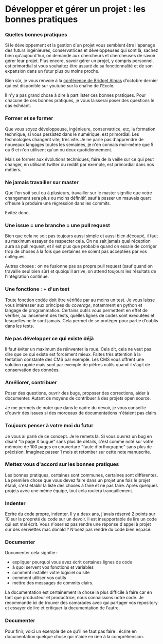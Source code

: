 Développer et gérer un projet : les bonnes pratiques 
===

### Quelles bonnes pratiques

Si le développement et la gestion d'un projet vous semblent être l'apanage des futurs ingénieures, conservatrices et développeuses qui sont là, sachez bien qu'aujourd'hui, on demande aux chercheurs et chercheuses de savoir gérer leur projet. Plus encore, savoir gérer un projet, y compris personnel, est primordial si vous souhaitez être assuré de sa fonctionnalité et de son expansion dans un futur plus ou moins proche.

Bien sûr, je vous renvoie à la [conférence de Bridget Almas](https://www.youtube.com/watch?v=bhlBwnN_Pf4) d'octobre dernier qui est disponible sur youtube sur la chaîne de l'Ecole.

Il n'y a pas grand chose à dire à part lister ces bonnes pratiques. Pour chacune de ces bonnes pratiques, je vous laisserai poser des questions le cas échéant.

### Former et se former

Que vous soyez développeuse, ingénieure, conservatrice, etc, la formation technique, si vous persistez dans le numérique, est primordial. Les technologies changent vite, très vite. Je ne parle pas d'apprendre de nouveaux langages toutes les semaines, je n'en connais moi-même que 5 ou 6 et n'en utilisent qu'un ou deux quotidiennement. 

Mais se former aux évolutions techniques, faire de la veille sur ce qui peut changer, en utilisant twitter ou reddit par exemple, est primordial dans nos métiers.

### Ne jamais travailler sur master

Que l'on soit seul ou à plusieurs, travailler sur le master signifie que votre changement sera plus ou moins définitif, sauf à passer un mauvais quart d'heure à produire une régression dans les commits.

Evitez donc.

### Une issue = une branche = une pull request

Bien que cela ne soit pas toujours aussi simple et aussi bien découpé, il faut au maximum essayer de respecter cela. On ne sait jamais quel réception aura sa pull request, et il est plus que probable quand on essaie de corriger trop de choses à la fois que certaines ne soient pas acceptées par vos collègues.

Autres choses : on ne fusionne pas sa propre pull request (sauf quand on travaille seul bien sûr) et quoiqu'il arrive, on attend toujours les résultats de l'intégration continue.

### Une fonctione : + d'un test

Toute fonction codée doit être vérifiée par au moins un test. Je vous laisse vous intéresser aux principes du *coverage*, notamment en python et langage de programmation. Certains outils vous permettent en effet de vérifier, au lancement des tests, quelles lignes de codes sont executées et lesquelles ne le sont jamais. Cela permet de se protéger pour partie d'oublis dans les tests.

### Ne pas développer ce qui existe déjà

Il faut éviter un maximum de réinventer la roue. Cela dit, cela ne veut pas dire que ce qui existe est forcément mieux. Faites très attention à la tentation constante des CMS par exemple. Les CMS vous offrent une solution rapide mais sont par exemple de piètres outils quand il s'agit de conservation des données.

### Améliorer, contribuer

Poser des questions, ouvrir des bugs, proposer des corrections, aider à documenter. Autant de moyens de contribuer à des projets open source. 

Je me permets de noter que dans le cadre du devoir, je vous conseille d'ouvrir des issues si des morceaux de documentations n'étaient pas clairs.

### Toujours penser à votre moi du futur

Je vous ai parlé de ce concept. Je le remets là. Si vous ouvrez un bug en disant "la page X bugue" sans plus de détails, c'est comme noté sur votre mémoire de 100 pages en couverture "faute d'orthographe" sans plus de précision. Imaginez passer 1 mois et retomber sur cette note manuscrite.

### Mettez vous d'accord sur les bonnes pratiques

Les bonnes pratiques, certaines sont communes, certaines sont différentes. La première chose que vous devez faire dans un projet une fois le projet établi, c'est établir la liste des choses à faire et ne pas faire. Après quelques projets avec une même équipe, tout cela roulera tranquillement.

### Indenter

Ecrire du code propre, indenter. Il y a deux ans, j'avais réservé 2 points sur 10 sur la propreté du code sur un devoir. Il est insupportable de lire un code qui est mal écrit. Vous n'oseriez pas rendre une réponse d'appel à projet sur des serviettes mac donald ? N'osez pas rendre du code bien espacé.

### Documenter

Documenter cela signifie :
- expliquer pourquoi vous avez écrit certaines lignes de code
- à quoi servent vos fonctions et variables
- comment installer votre logiciel ou site
- comment utiliser vos outils
- mettre des messages de commits clairs.

La documentation est certainement la chose la plus difficile à faire car en tant que producteur et productrice, nous connaissons notre code. Je recommande ici de trouver des camarades avec qui partager vos repository et essayer de lire et critiquer la documentation de l'autre.

### Documenter

Pour finir, voici un exemple de ce qu'il ne faut pas faire : écrire en documentation quelque chose qui n'aide en rien à la compréhension.
